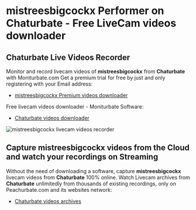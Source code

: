 # mistreesbigcockx Performer on Chaturbate - Free LiveCam videos downloader

## Chaturbate Live Videos Recorder

Monitor and record livecam videos of **mistreesbigcockx** from **Chaturbate** with Moniturbate.com
Get a premium trial for free by just and only registering with your Email address:
* [mistreesbigcockx Premium videos downloader](https://moniturbate.com/request-demo-licence-key.html)

Free livecam videos downloader - Moniturbate Software:
* [Chaturbate videos downloader](https://moniturbate.com/moniturbate-download-software.html)

![mistreesbigcockx livecam videos recorder](https://peachurnet.com/templates/moniturbate-software.png)


## Capture mistreesbigcockx videos from the Cloud and watch your recordings on Streaming

Without the need of downloading a software, capture **mistreesbigcockx** livecam videos from **Chaturbate** 100% online.
Watch Livecam archives from **Chaturbate** unlimitedly from thousands of existing recordings, only on Peachurbate.com and its websites network:
* [Chaturbate videos archives](https://peachurnet.com/)